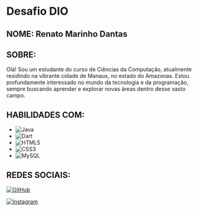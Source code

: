 # **Desafio DIO**

## **NOME:** Renato Marinho Dantas 

## **SOBRE:**

Olá! Sou um estudante do curso de Ciências da Computação, atualmente residindo na vibrante cidade de Manaus, no estado do Amazonas. Estou profundamente interessado no mundo da tecnologia e da programação, sempre buscando aprender e explorar novas áreas dentro desse vasto campo.

## **HABILIDADES COM:**
- ![Java](https://img.shields.io/badge/java-%23ED8B00.svg?style=for-the-badge&logo=openjdk&logoColor=white) 
-  ![Dart](https://img.shields.io/badge/Dart-0175C2?style=for-the-badge&logo=dart&logoColor=white) 
- ![HTML5](https://img.shields.io/badge/HTML5-E34F26?style=for-the-badge&logo=html5&logoColor=white) 
-  ![CSS3](https://img.shields.io/badge/CSS3-1572B6?style=for-the-badge&logo=css3&logoColor=white)  
-  ![MySQL](https://img.shields.io/badge/MySQL-00000F?style=for-the-badge&logo=mysql&logoColor=white) 

## **REDES SOCIAIS:**

[![GitHub](https://img.shields.io/badge/GitHub-2CA5E0?style=for-the-badge&logo=github&logoColor=white)](https://github.com/Renato1996)

[![Instagram](https://img.shields.io/badge/-Instagram-%2CA5E0?style=for-the-badge&logo=instagram&logoColor=white)](https://www.instagram.com/renato013marinhodantas)
